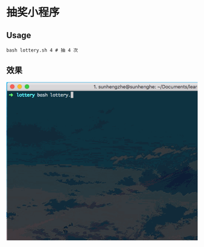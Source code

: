 # 抽奖小程序

## Usage

```shell
bash lottery.sh 4 # 抽 4 次
```

## 效果
![效果](https://github.com/sunhengzhe/lottery-shell/raw/master/assets/lottery.gif)
